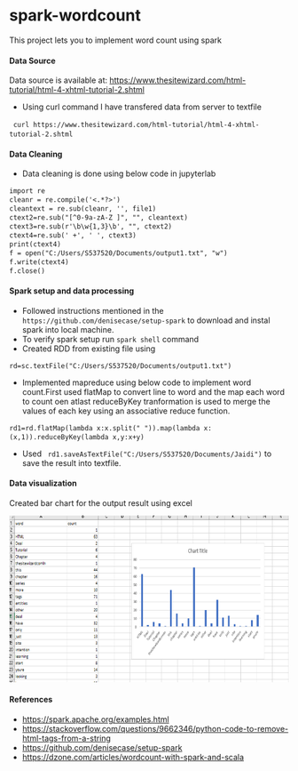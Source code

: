 # spark-wordcount

This project lets you to implement word count using spark

#### Data Source

Data source is available at: https://www.thesitewizard.com/html-tutorial/html-4-xhtml-tutorial-2.shtml

- Using curl command I have transfered data from server to textfile

` curl https://www.thesitewizard.com/html-tutorial/html-4-xhtml-tutorial-2.shtml`

#### Data Cleaning

- Data cleaning is done using below code in jupyterlab

```
import re
cleanr = re.compile('<.*?>')
cleantext = re.sub(cleanr, '', file1)
ctext2=re.sub("[^0-9a-zA-Z ]", "", cleantext)
ctext3=re.sub(r'\b\w{1,3}\b', "", ctext2)
ctext4=re.sub(' +', ' ', ctext3)
print(ctext4)
f = open("C:/Users/S537520/Documents/output1.txt", "w")
f.write(ctext4)
f.close()
```


#### Spark setup and data processing

- Followed instructions mentioned in the `https://github.com/denisecase/setup-spark` to download and instal spark into local machine.
- To verify spark setup run `spark shell` command
- Created RDD from existing file using 
```
rd=sc.textFile("C:/Users/S537520/Documents/output1.txt")
```
- Implemented mapreduce using below code to implement word count.First used flatMap to convert line to word and the map each word to count oen atlast reduceByKey tranformation     is used to merge the values of each key using an associative reduce function.
 ```
 rd1=rd.flatMap(lambda x:x.split(" ")).map(lambda x:(x,1)).reduceByKey(lambda x,y:x+y)
 ```
 - Used ``` rd1.saveAsTextFile("C:/Users/S537520/Documents/Jaidi")``` to save the result into textfile.
 
 #### Data visualization 
 
 Created bar chart for the output result using excel
 
 <img src = 'Jaidi_report.PNG' width='700px' height = '300px'>
 
 #### References
 
 - https://spark.apache.org/examples.html
 - https://stackoverflow.com/questions/9662346/python-code-to-remove-html-tags-from-a-string
 - https://github.com/denisecase/setup-spark
 - https://dzone.com/articles/wordcount-with-spark-and-scala
